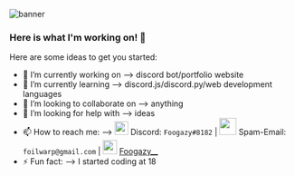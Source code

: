 ![banner](https://user-images.githubusercontent.com/56574576/101088546-b71e0180-3568-11eb-985b-3e126d7f6966.jpg)


### Here is what I'm working on! 👋


Here are some ideas to get you started:

- 🔭 I’m currently working on --> discord bot/portfolio website
- 🌱 I’m currently learning --> discord.js/discord.py/web development languages
- 👯 I’m looking to collaborate on --> anything
- 🤔 I’m looking for help with --> ideas
- 📫 How to reach me: --> 
<img src="https://user-images.githubusercontent.com/56574576/103068308-b548cc00-4571-11eb-968f-ff28bed8bcbb.png" width="24px"> Discord: `Foogazy#8182` | 
<img src="https://user-images.githubusercontent.com/56574576/103068688-82eb9e80-4572-11eb-8aca-1d6d3345fca5.jpg" width="30px"> Spam-Email: `foilwarp@gmail.com` | 
<img src="https://user-images.githubusercontent.com/56574576/103068724-a4e52100-4572-11eb-9e40-513c0346d045.png" width="25x"> [Foogazy__](https://www.instagram.com/foogazy__/)
- ⚡ Fun fact: --> I started coding at 18


